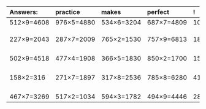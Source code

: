| Answers: | practice | makes | perfect | ! |
| :--- | :--- | :--- | :--- | :--- |
| 512×9=4608 | 976×5=4880 | 534×6=3204 | 687×7=4809 | 102×7=714 | 
|   |   |   |   |   | 
|   |   |   |   |   | 
|   |   |   |   |   | 
| 227×9=2043 | 287×7=2009 | 765×2=1530 | 757×9=6813 | 188×8=1504 | 
|   |   |   |   |   | 
|   |   |   |   |   | 
|   |   |   |   |   | 
|   |   |   |   |   | 
| 502×9=4518 | 477×4=1908 | 366×5=1830 | 850×2=1700 | 156×5=780 | 
|   |   |   |   |   | 
|   |   |   |   |   | 
|   |   |   |   |   | 
|   |   |   |   |   | 
| 158×2=316 | 271×7=1897 | 317×8=2536 | 785×8=6280 | 417×5=2085 | 
|   |   |   |   |   | 
|   |   |   |   |   | 
|   |   |   |   |   | 
|   |   |   |   |   | 
| 467×7=3269 | 517×2=1034 | 594×3=1782 | 494×9=4446 | 281×6=1686 | 
